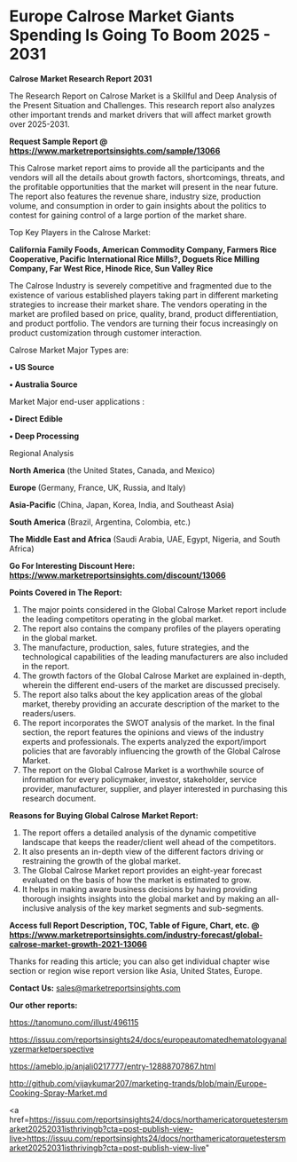 # Europe Calrose Market Giants Spending Is Going To Boom 2025 - 2031

<strong>Calrose Market Research Report 2031</strong>

The Research Report on Calrose Market is a Skillful and Deep Analysis of the Present Situation and Challenges. This research report also analyzes other important trends and market drivers that will affect market growth over 2025-2031.

<strong>Request Sample Report @ <a href=https://www.marketreportsinsights.com/sample/13066>https://www.marketreportsinsights.com/sample/13066</a></strong>

This Calrose market report aims to provide all the participants and the vendors will all the details about growth factors, shortcomings, threats, and the profitable opportunities that the market will present in the near future. The report also features the revenue share, industry size, production volume, and consumption in order to gain insights about the politics to contest for gaining control of a large portion of the market share.

Top Key Players in the Calrose Market:

<strong>California Family Foods, American Commodity Company, Farmers Rice Cooperative, Pacific International Rice Mills?, Doguets Rice Milling Company, Far West Rice, Hinode Rice, Sun Valley Rice</strong>

The Calrose Industry is severely competitive and fragmented due to the existence of various established players taking part in different marketing strategies to increase their market share. The vendors operating in the market are profiled based on price, quality, brand, product differentiation, and product portfolio. The vendors are turning their focus increasingly on product customization through customer interaction.

Calrose Market Major Types are:

<strong>• US Source

• Australia Source</strong>

Market Major end-user applications :

<strong>• Direct Edible

• Deep Processing</strong>

Regional Analysis

</u><strong><b>North America</b></strong> (the United States, Canada, and Mexico)

<strong><b>Europe </b></strong>(Germany, France, UK, Russia, and Italy)

<strong><b>Asia-Pacific</b></strong> (China, Japan, Korea, India, and Southeast Asia)

<strong><b>South America</b></strong> (Brazil, Argentina, Colombia, etc.)

<strong><b>The Middle East and Africa</b></strong> (Saudi Arabia, UAE, Egypt, Nigeria, and South Africa)

<strong>Go For Interesting Discount Here: <a href=https://www.marketreportsinsights.com/discount/13066>https://www.marketreportsinsights.com/discount/13066</a></strong>

<strong>Points Covered in The Report:</strong>
<ol>
  <li>The major points considered in the Global Calrose Market report include the leading competitors operating in the global market.</li>
  <li>The report also contains the company profiles of the players operating in the global market.</li>
  <li>The manufacture, production, sales, future strategies, and the technological capabilities of the leading manufacturers are also included in the report.</li>
  <li>The growth factors of the Global Calrose Market are explained in-depth, wherein the different end-users of the market are discussed precisely.</li>
  <li>The report also talks about the key application areas of the global market, thereby providing an accurate description of the market to the readers/users.</li>
  <li>The report incorporates the SWOT analysis of the market. In the final section, the report features the opinions and views of the industry experts and professionals. The experts analyzed the export/import policies that are favorably influencing the growth of the Global Calrose Market.</li>
  <li>The report on the Global Calrose Market is a worthwhile source of information for every policymaker, investor, stakeholder, service provider, manufacturer, supplier, and player interested in purchasing this research document.</li>
</ol>
<strong>Reasons for Buying Global Calrose Market Report:</strong>

<ol>
  <li>The report offers a detailed analysis of the dynamic competitive landscape that keeps the reader/client well ahead of the competitors.</li>
  <li>It also presents an in-depth view of the different factors driving or restraining the growth of the global market.</li>
  <li>The Global Calrose Market report provides an eight-year forecast evaluated on the basis of how the market is estimated to grow.</li>
  <li>It helps in making aware business decisions by having providing thorough insights insights into the global market and by making an all-inclusive analysis of the key market segments and sub-segments.</li>
</ol>
<strong>Access full Report Description, TOC, Table of Figure, Chart, etc. @ <a href=https://www.marketreportsinsights.com/industry-forecast/global-calrose-market-growth-2021-13066>https://www.marketreportsinsights.com/industry-forecast/global-calrose-market-growth-2021-13066</a></strong>


Thanks for reading this article; you can also get individual chapter wise section or region wise report version like Asia, United States, Europe.

<strong>Contact Us:</strong>
sales@marketreportsinsights.com

<strong>Our other reports:</strong>

<a href=https://tanomuno.com/illust/496115>https://tanomuno.com/illust/496115</a>

<a href=https://issuu.com/reportsinsights24/docs/europeautomatedhematologyanalyzermarketperspective>https://issuu.com/reportsinsights24/docs/europeautomatedhematologyanalyzermarketperspective</a>

<a href=https://ameblo.jp/anjali0217777/entry-12888707867.html>https://ameblo.jp/anjali0217777/entry-12888707867.html</a>

<a href=http://github.com/vijaykumar207/marketing-trands/blob/main/Europe-Cooking-Spray-Market.md>http://github.com/vijaykumar207/marketing-trands/blob/main/Europe-Cooking-Spray-Market.md</a>

<a href=https://issuu.com/reportsinsights24/docs/northamericatorquetestersmarket20252031isthrivingb?cta=post-publish-view-live>https://issuu.com/reportsinsights24/docs/northamericatorquetestersmarket20252031isthrivingb?cta=post-publish-view-live</a>"
